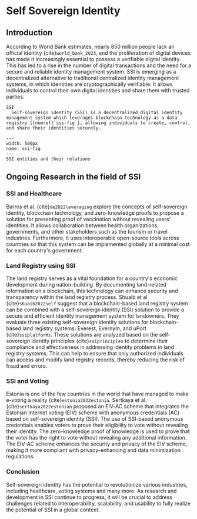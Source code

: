 # Self Sovereign Identity

## Introduction
According to World Bank estimates, nearly 850 million people lack an official identity {cite}`world_bank_2023`, and the proliferation of digital devices has made it increasingly essential to possess a verifiable digital identity. This has led to a rise in the number of digital transactions and the need for a secure and reliable identity management system. SSI is emerging as a decentralized alternative to traditional centralized identity management systems, in which identities are cryptographically verifiable. It allows individuals to control their own digital identities and share them with trusted parties.
```{glossary}
SSI
  Self-sovereign identity (SSI) is a decentralized digital identity management system which leverages blockchain technology as a data registry [{numref}`ssi-fig`], allowing individuals to create, control, and share their identities securely.
```
```{figure} images/SSI.drawio.png
---
width: 500px
name: ssi-fig
---
SSI entities and their relations
```

## Ongoing Research in the field of SSI

### SSI and Healthcare
Barros et al. {cite}`de2022leveraging` explore the concepts of self-sovereign identity, blockchain technology, and zero-knowledge proofs to propose a solution for presenting proof of vaccination without revealing users' identities. It allows collaboration between health organizations, governments, and other stakeholders such as the tourism or travel industries. Furthermore, it uses interoperable open-source tools across countries so that this system can be implemented globally at a minimal cost for each country's government.

### Land Registry using SSI
The land registry serves as a vital foundation for a country's economic development during nation-building. By documenting land-related information on a blockchain, this technology can enhance security and transparency within the land registry process. Shuaib et al. {cite}`shuaib2022self` suggest that a blockchain-based land registry system can be combined with a self-sovereign identity (SSI) solution to provide a secure and efficient identity management system for landowners. They evaluate three existing self-sovereign identity solutions for blockchain-based land registry systems: Everest, Evernym, and uPort {cite}`ssiplatforms`. These solutions are analyzed based on the self-sovereign identity principles {cite}`ssiprinciples` to determine their compliance and effectiveness in addressing identity problems in land registry systems. This can help to ensure that only authorized individuals can access and modify land registry records, thereby reducing the risk of fraud and errors.

### SSI and Voting
Estonia is one of the few countries in the world that have managed to make e-voting a reality {cite}`estonia2022estonia`. Sertkaya et al. {cite}`sertkaya2022estonian` proposed an EIV-AC scheme that integrates the Estonian Internet voting (EIV) scheme with anonymous credentials (AC) based on self-sovereign identity (SSI). The use of SSI-based anonymous credentials enables voters to prove their eligibility to vote without revealing their identity. The zero-knowledge proof of knowledge is used to prove that the voter has the right to vote without revealing any additional information. The EIV-AC scheme enhances the security and privacy of the EIV scheme, making it more compliant with privacy-enhancing and data minimization regulations.

### Conclusion
Self-sovereign identity has the potential to revolutionize various industries, including healthcare, voting systems and many more. As research and development in SSI continue to progress, it will be crucial to address challenges related to interoperability, scalability, and usability to fully realize the potential of SSI in a global context.